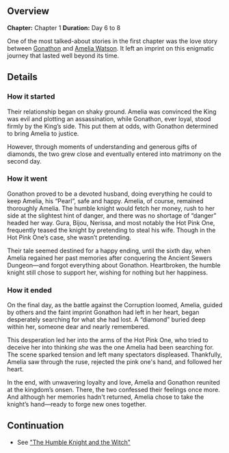 <!-- title: A Knight's Tale -->
<!-- quote: For he knows a selfish request such as his, could never be true. -->
<!-- chapters: 0 -->
<!-- images:  -->
<!-- model: false -->

## Overview

**Chapter:** Chapter 1
**Duration:** Day 6 to 8

One of the most talked-about stories in the first chapter was the love story between [Gonathon](#entry:gigi-entry) and [Amelia Watson](#entry:ame-entry). It left an imprint on this enigmatic journey that lasted well beyond its time.

## Details

### How it started

Their relationship began on shaky ground. Amelia was convinced the King was evil and plotting an assassination, while Gonathon, ever loyal, stood firmly by the King’s side. This put them at odds, with Gonathon determined to bring Amelia to justice.

However, through moments of understanding and generous gifts of diamonds, the two grew close and eventually entered into matrimony on the second day.

### How it went

Gonathon proved to be a devoted husband, doing everything he could to keep Amelia, his “Pearl”, safe and happy. Amelia, of course, remained thoroughly Amelia. The humble knight would fetch her money, rush to her side at the slightest hint of danger, and there was no shortage of “danger” headed her way. Gura, Bijou, Nerissa, and most notably the Hot Pink One, frequently teased the knight by pretending to steal his wife. Though in the Hot Pink One’s case, she wasn’t pretending.

Their tale seemed destined for a happy ending, until the sixth day, when Amelia regained her past memories after conquering the Ancient Sewers Dungeon—and forgot everything about Gonathon. Heartbroken, the humble knight still chose to support her, wishing for nothing but her happiness.

### How it ended

On the final day, as the battle against the Corruption loomed, Amelia, guided by others and the faint imprint Gonathon had left in her heart, began desperately searching for what she had lost. A “diamond” buried deep within her, someone dear and nearly remembered.

This desperation led her into the arms of the Hot Pink One, who tried to deceive her into thinking _she_ was the one Amelia had been searching for. The scene sparked tension and left many spectators displeased. Thankfully, Amelia saw through the ruse, rejected the pink one's hand, and followed her heart.

In the end, with unwavering loyalty and love, Amelia and Gonathon reunited at the kingdom’s onsen. There, the two confessed their feelings once more. And although her memories hadn't returned, Amelia chose to take the knight’s hand—ready to forge new ones together.

## Continuation

- See ["The Humble Knight and the Witch"](#entry:humble-knight-witch-entry)
